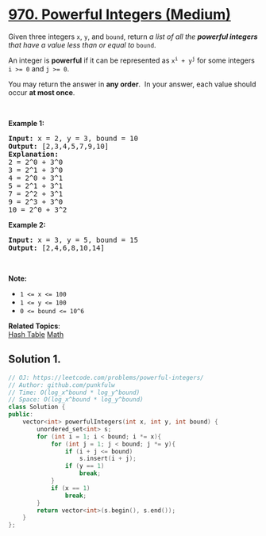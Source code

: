 # [970. Powerful Integers (Medium)](https://leetcode.com/problems/powerful-integers/)

<p>Given three integers <code>x</code>, <code>y</code>, and <code>bound</code>, 
return <em>a list of all the <b>powerful integers</b> that have a value less than or equal to</em> <code>bound</code>.</p>

<p>An integer is <b>powerful</b> if it can be represented as <code>x<sup>i</sup> + y<sup>j</sup></code> for some integers <code>i >= 0</code> and <code>j >= 0</code>.</p>

<p>You may return the answer in <b>any order</b>.&nbsp; In your answer, each value should occur <b>at most once</b>.</p>

<p>&nbsp;</p>

<div>
<p><strong>Example 1:</strong></p>

<pre><strong>Input: </strong>x = <span id="example-input-1-1">2</span>, y = <span id="example-input-1-2">3</span>, bound = <span id="example-input-1-3">10</span>
<strong>Output: </strong><span id="example-output-1">[2,3,4,5,7,9,10]</span>
<strong>Explanation: </strong>
2 = 2^0 + 3^0
3 = 2^1 + 3^0
4 = 2^0 + 3^1
5 = 2^1 + 3^1
7 = 2^2 + 3^1
9 = 2^3 + 3^0
10 = 2^0 + 3^2
</pre>

<div>
<p><strong>Example 2:</strong></p>

<pre><strong>Input: </strong>x = <span id="example-input-2-1">3</span>, y = <span id="example-input-2-2">5</span>, bound = <span id="example-input-2-3">15</span>
<strong>Output: </strong><span id="example-output-2">[2,4,6,8,10,14]</span>
</pre>
</div>
</div>

<p>&nbsp;</p>

<p><strong>Note:</strong></p>

<ul>
	<li><code>1 &lt;= x &lt;= 100</code></li>
	<li><code>1 &lt;= y&nbsp;&lt;= 100</code></li>
	<li><code>0 &lt;= bound&nbsp;&lt;= 10^6</code></li>
</ul>


**Related Topics**:  
[Hash Table](https://leetcode.com/tag/hash-table/)  [Math](https://leetcode.com/tag/math/)


## Solution 1.

```cpp
// OJ: https://leetcode.com/problems/powerful-integers/
// Author: github.com/punkfulw
// Time: O(log_x^bound * log_y^bound)
// Space: O(log_x^bound * log_y^bound)
class Solution {
public:
    vector<int> powerfulIntegers(int x, int y, int bound) {
        unordered_set<int> s;
        for (int i = 1; i < bound; i *= x){
            for (int j = 1; j < bound; j *= y){
                if (i + j <= bound)
                    s.insert(i + j);
                if (y == 1)
                    break;
            }
            if (x == 1)
                break;
        }
        return vector<int>(s.begin(), s.end());
    }
};
